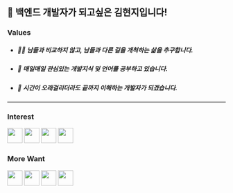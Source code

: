 
## 👋 백엔드 개발자가 되고싶은 김현지입니다!  

### Values
- <h5> 🙋‍♀️ 남들과 비교하지 않고, 남들과 다른 길을 개척하는 삶을 추구합니다. <h5>
- <h5> 🥔 매일매일 관심있는 개발지식 및 언어를 공부하고 있습니다. <h5>
- <h5> 👀 시간이 오래걸리더라도 끝까지 이해하는 개발자가 되겠습니다. <h5>

----

### Interest
<code><img height="35" src="https://skills.thijs.gg/icons?i=java&theme=light"></code>
<code><img height="35" src="https://skills.thijs.gg/icons?i=javascript&theme=light"></code>
<code><img height="35" src="https://skills.thijs.gg/icons?i=php&theme=light"></code>
<code><img height="35" src="https://skills.thijs.gg/icons?i=mysql&theme=light"></code>

### More Want
<code><img height="35" src="https://skills.thijs.gg/icons?i=spring&theme=light"></code>
<code><img height="35" src="https://skills.thijs.gg/icons?i=nodejs&theme=light"></code>
<code><img height="35" src="https://skills.thijs.gg/icons?i=go&theme=light"></code>
<code><img height="35" src="https://skills.thijs.gg/icons?i=ruby&theme=light"></code>
